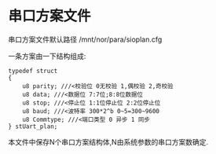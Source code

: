 # 串口方案文件
串口方案文件默认路径 /mnt/nor/para/sioplan.cfg

一条方案由一下结构组成:

	typedef struct
	{
		u8 parity; ///<校验位 0无校验 1,偶校验 2,奇校验
		u8 data; ///<数据位 7:7位;8:8位数据位
		u8 stop; ///<停止位 1:1位停止位 2:2位停止位
		u8 baud; ///<波特率 300*2^b 0~5=300~9600
		u8 Commtype; ///<端口类型 0 异步 1 同步
	} stUart_plan;

本文件中保存N个串口方案结构体,N由系统参数的串口方案数确定.
